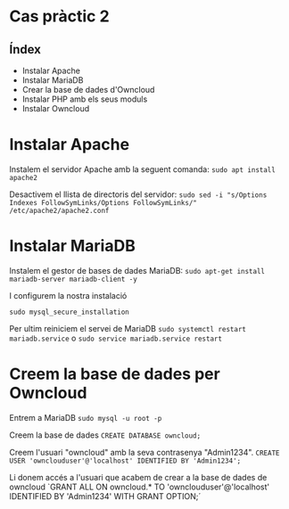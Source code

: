 # Cas pràctic 2

## Índex
* Instalar Apache
* Instalar MariaDB
* Crear la base de dades d'Owncloud
* Instalar PHP amb els seus moduls
* Instalar Owncloud


# Instalar Apache
Instalem el servidor Apache amb la seguent comanda:
`sudo apt install apache2`

Desactivem el llista de directoris del servidor:
`sudo sed -i "s/Options Indexes FollowSymLinks/Options FollowSymLinks/" /etc/apache2/apache2.conf`

# Instalar MariaDB
Instalem el gestor de bases de dades MariaDB:
`sudo apt-get install mariadb-server mariadb-client -y`

I configurem la nostra instalació

`sudo mysql_secure_installation`

Per ultim reiniciem el servei de MariaDB
`sudo systemctl restart mariadb.service` o `sudo service mariadb.service restart`

# Creem la base de dades per Owncloud
Entrem a MariaDB
`sudo mysql -u root -p`

Creem la base de dades
`CREATE DATABASE owncloud;`

Creem l'usuari "owncloud" amb la seva contrasenya "Admin1234".
`CREATE USER 'ownclouduser'@'localhost' IDENTIFIED BY 'Admin1234';`

Li donem accés a l'usuari que acabem de crear a la base de dades de owncloud
`GRANT ALL ON owncloud.* TO 'ownclouduser'@'localhost' IDENTIFIED BY 'Admin1234' WITH GRANT OPTION;´
